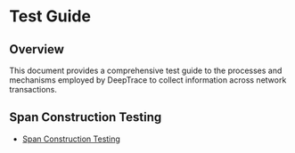 # Test Guide

## Overview

This document provides a comprehensive test guide to the processes and mechanisms employed by DeepTrace to collect information across network transactions.

## Span Construction Testing
- [Span Construction Testing](./span_construct.md)
